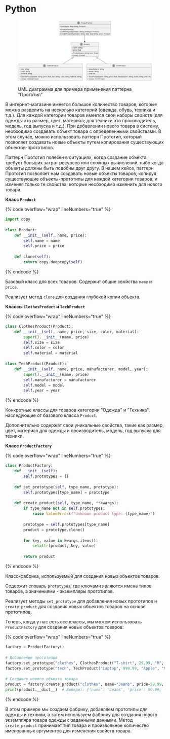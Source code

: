 # Python

<figure><img src="../../../../../.gitbook/assets/image (1) (1) (1) (1) (1) (1) (1) (1) (1) (1) (1) (1) (1) (1) (1) (1) (1).png" alt=""><figcaption><p>UML диаграмма для примера применения паттерна "Прототип"</p></figcaption></figure>

В интернет-магазине имеется большое количество товаров, которые можно разделить на несколько категорий (одежда, обувь, техника и т.д.). Для каждой категории товаров имеется свои наборы свойств (для одежды это размер, цвет, материал; для техники это производитель, модель, год выпуска и т.д.). При добавлении нового товара в систему, необходимо создавать объект товара с определенными свойствами. В этом случае, можно использовать паттерн Прототип, который позволяет создавать новые объекты путем копирования существующих объектов-прототипов.

Паттерн Прототип полезен в ситуациях, когда создание объекта требует больших затрат ресурсов или сложных вычислений, либо когда объекты должны быть подобны друг другу. В нашем кейсе, паттерн Прототип позволяет нам создавать новые объекты товаров, копируя существующие объекты-прототипы для каждой категории товаров, и изменяя только те свойства, которые необходимо изменить для нового товара.

**Класс `Product`**

{% code overflow="wrap" lineNumbers="true" %}
```python
import copy

class Product:
    def __init__(self, name, price):
        self.name = name
        self.price = price

    def clone(self):
        return copy.deepcopy(self)
```
{% endcode %}

Базовый класс для всех товаров. Содержит общие свойства `name` и `price`.

Реализует метод `clone` для создания глубокой копии объекта.

**Классы `ClothesProduct` и `TechProduct`**

{% code overflow="wrap" lineNumbers="true" %}
```python
class ClothesProduct(Product):
    def __init__(self, name, price, size, color, material):
        super().__init__(name, price)
        self.size = size
        self.color = color
        self.material = material

class TechProduct(Product):
    def __init__(self, name, price, manufacturer, model, year):
        super().__init__(name, price)
        self.manufacturer = manufacturer
        self.model = model
        self.year = year
```
{% endcode %}

Конкретные классы для товаров категории "Одежда" и "Техника", наследующие от базового класса `Product`.

Дополнительно содержат свои уникальные свойства, такие как размер, цвет, материал для одежды и производитель, модель, год выпуска для техники.

**Класс `ProductFactory`**

{% code overflow="wrap" lineNumbers="true" %}
```python
class ProductFactory:
    def __init__(self):
        self.prototypes = {}

    def set_prototype(self, type_name, prototype):
        self.prototypes[type_name] = prototype

    def create_product(self, type_name, **kwargs):
        if type_name not in self.prototypes:
            raise ValueError(f"Unknown product type: {type_name}")

        prototype = self.prototypes[type_name]
        product = prototype.clone()

        for key, value in kwargs.items():
            setattr(product, key, value)

        return product
```
{% endcode %}

Класс-фабрика, используемый для создания новых объектов товаров.

Содержит словарь `prototypes`, где ключами являются имена типов товаров, а значениями - экземпляры прототипов.

Реализует методы `set_prototype` для добавления новых прототипов и `create_product` для создания новых объектов товаров на основе прототипов.

Теперь, когда у нас есть все классы, мы можем использовать `ProductFactory` для создания новых объектов товаров:

{% code overflow="wrap" lineNumbers="true" %}
```python
factory = ProductFactory()

# Добавление прототипов
factory.set_prototype("clothes", ClothesProduct("T-shirt", 29.99, "M", "Blue", "Cotton"))
factory.set_prototype("tech", TechProduct("Laptop", 999.99, "Apple", "MacBook Pro", 2020))

# Создание нового объекта товара
product = factory.create_product("clothes", name="Jeans", price=59.99, size="L", color="Blue", material="Denim")
print(product.__dict__)  # Выведет: {'name': 'Jeans', 'price': 59.99, 'size': 'L', 'color': 'Blue', 'material': 'Denim'}
```
{% endcode %}

В этом примере мы создаем фабрику, добавляем прототипы для одежды и техники, а затем используем фабрику для создания нового экземпляра товара одежды с заданными данными. Метод `create_product` принимает тип товара и произвольное количество именованных аргументов для изменения свойств товара.
